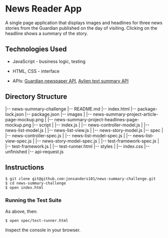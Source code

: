News Reader App
===============================

A single page application that displays images and headlines for three news stories from the Guardian published on the day of visiting. Clicking on the headline shows a summary of the story.

## Technologies Used

* JavaScript - business logic, testing
* HTML, CSS - interface

* APIs: [Guardian newspaper API](http://open-platform.theguardian.com/documentation/), [Aylien text summary API](http://docs.aylien.com/docs/summarize)

## Directory Structure

|-- news-summary-challenge
    |-- README.md
    |-- index.html
    |-- package-lock.json
    |-- package.json
    |-- images
    |   |-- news-summary-project-article-page-mockup.png
    |   |-- news-summary-project-headlines-page-mockup.png
    |-- script
    |   |-- index.js
    |   |-- news-controller-model.js
    |   |-- news-list-model.js
    |   |-- news-list-view.js
    |   |-- news-story-model.js
    |-- spec
    |   |-- news-controller-spec.js
    |   |-- news-list-model-spec.js
    |   |-- news-list-view-spec.js
    |   |-- news-story-model-spec.js
    |   |-- test-framework-spec.js
    |   |-- test-framework.js
    |   |-- test-runner.html
    |-- styles
    |   |-- index.css
    |-- unfinished
        |-- api-request.js

## Instructions

```
$ git clone git@github.com:jonsanders101/news-summary-challenge.git
$ cd news-summary-challenge
$ open index.html
```

### Running the Test Suite

As above, then:

```
$ open spec/test-runner.html
```

Inspect the console in your browser.
